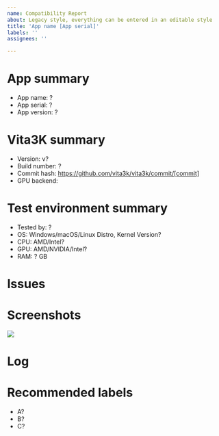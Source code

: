 ```yaml
---
name: Compatibility Report
about: Legacy style, everything can be entered in an editable style
title: 'App name [App serial]'
labels: ''
assignees: ''

---
```


<!-- Please use the game's name for issue Title -->
<!-- issue Title should be "App name [App serial]". App name should be the title of the English version -->
<!-- Amend ? below with the correct information -->

# App summary
- App name: ?
- App serial: ?
- App version: ?

# Vita3K summary
- Version: v?
- Build number: ?
- Commit hash: https://github.com/vita3k/vita3k/commit/[commit] <!-- Replace "[commit]" with commit hash -->
- GPU backend: <!-- Vita3K has the option to choose bewteen Vulkan and OpenGL,
                          there is no superior option and one can have better results than other -->

# Test environment summary
- Tested by: ?
- OS: Windows/macOS/Linux Distro, Kernel Version? <!-- Please do not submit test results on 
                                                                                         Android as largely different result with PC.
                                                                                         Please submit Android specific issues here
                                                                                         https://github.com/Vita3K/Vita3K-Android/issues -->
- CPU: AMD/Intel?
- GPU: AMD/NVIDIA/Intel?
- RAM: ? GB

# Issues
<!-- Summary of problems -->

# Screenshots
![](https://?)

# Log
<!-- The Vita3K logs are in the same path as the Vita3K itself -->

# Recommended labels
<!-- See https://github.com/Vita3K/compatibility/labels -->
<!-- One of the following status labels must be assigned [Nothing, Bootable, Intro, Menu, Ingame -, Ingame +, Playable] -->
<!-- Watch out for capitalization and typos -->
- A?
- B?
- C?

